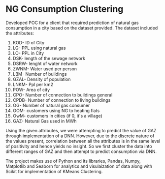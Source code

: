# NG Consumption Clustering

Developed POC for a client that required prediction of natural gas consumption in a city based on the dataset provided. The dataset included the attributes:

1) KOD- ID of City
2) LG- PPL using natural gas
3) LO- PPL in City
4) DSK- length of the sewage network
5) DSRW- lenght of water network
6) ZWNM- Water used per person
7) LBM- Number of buildings
8) GZAL- Density of population
9) LNKM- Ppl per km2
10) POW- Area of city
11) CPO- Number of connection to buildings general
12) CPDB- Number of connection to living buildings
13) OG- Number of natural gas consumer
14) OOM- customers using NG to heating flats
15) OwM- customers in cities (if 0, it's a village)
16) GAZ- Natural Gas used in MWh

Using the given attributes, we were attempting to predict the value of GAZ through implementation  of a DNN. However, due to the discrete nature of the values present, correlation between all the attributes is in the same level of positivity and hence yields no insight. So we first cluster the data into different ranges of GAZ and then attempt to predict consumption via DNN.

The project makes use of Python and its libraries, Pandas, Numpy, Matplotlib and Seaborn for analytics and visulaization of data along with Scikit for implementation of KMeans Clustering.
